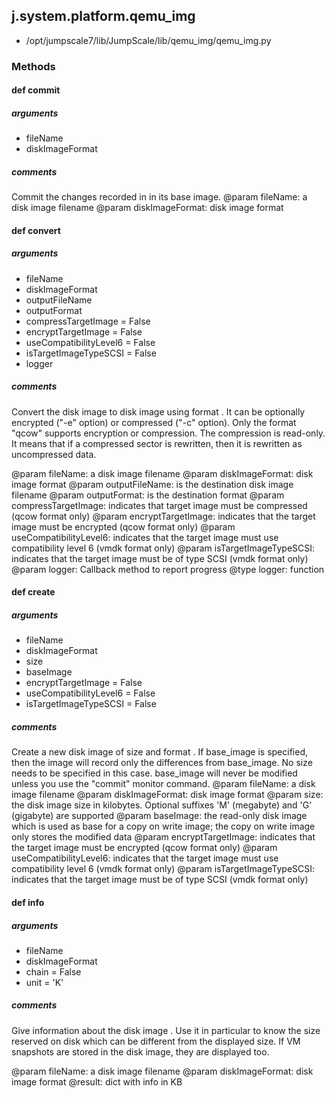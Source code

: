 ## j.system.platform.qemu_img

- /opt/jumpscale7/lib/JumpScale/lib/qemu_img/qemu_img.py

### Methods

#### def commit 
##### arguments

- fileName
- diskImageFormat

##### comments

Commit the changes recorded in <fileName> in its base image.
@param fileName: a disk image filename
@param diskImageFormat: disk image format

#### def convert 
##### arguments

- fileName
- diskImageFormat
- outputFileName
- outputFormat
- compressTargetImage = False
- encryptTargetImage = False
- useCompatibilityLevel6 = False
- isTargetImageTypeSCSI = False
- logger

##### comments

Convert the disk image <fileName> to disk image <outputFileName> using format <outputFormat>.
It can be optionally encrypted ("-e" option) or compressed ("-c" option).
Only the format "qcow" supports encryption or compression. The compression is read-only.
It means that if a compressed sector is rewritten, then it is rewritten as uncompressed data.

@param fileName: a disk image filename
@param diskImageFormat: disk image format
@param outputFileName: is the destination disk image filename
@param outputFormat: is the destination format
@param compressTargetImage: indicates that target image must be compressed (qcow format only)
@param encryptTargetImage: indicates that the target image must be encrypted (qcow format only)
@param useCompatibilityLevel6: indicates that the target image must use compatibility level 6 (vmdk format only)
@param isTargetImageTypeSCSI: indicates that the target image must be of type SCSI (vmdk format only)
@param logger: Callback method to report progress
@type logger: function

#### def create 
##### arguments

- fileName
- diskImageFormat
- size
- baseImage
- encryptTargetImage = False
- useCompatibilityLevel6 = False
- isTargetImageTypeSCSI = False

##### comments

Create a new disk image <fileName> of size <size> and format <diskImageFormat>.
If base_image is specified, then the image will record only the differences from base_image. No size needs to be specified in this case. base_image will never be modified unless you use the "commit" monitor command.
@param fileName: a disk image filename
@param diskImageFormat: disk image format
@param size: the disk image size in kilobytes. Optional suffixes 'M' (megabyte) and 'G' (gigabyte) are supported
@param baseImage: the read-only disk image which is used as base for a copy on write image; the copy on write image only stores the modified data
@param encryptTargetImage: indicates that the target image must be encrypted (qcow format only)
@param useCompatibilityLevel6: indicates that the target image must use compatibility level 6 (vmdk format only)
@param isTargetImageTypeSCSI: indicates that the target image must be of type SCSI (vmdk format only)

#### def info 
##### arguments

- fileName
- diskImageFormat
- chain = False
- unit = 'K'

##### comments

Give information about the disk image <fileName>. Use it in particular to know the size reserved on
disk which can be different from the displayed size. If VM snapshots are stored in the disk image,
they are displayed too.

@param fileName: a disk image filename
@param diskImageFormat: disk image format
@result: dict with info in KB

